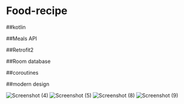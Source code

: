 # Food-recipe

##kotlin

##Meals API

##Retrofit2

##Room database

##coroutines

##modern design


![Screenshot (4)](https://user-images.githubusercontent.com/108394058/191504759-c471b797-b2a8-4327-ac32-db3bd249895a.png)
![Screenshot (5)](https://user-images.githubusercontent.com/108394058/191505044-703d51bb-5ee8-4720-8f3b-a4520944e205.png)
![Screenshot (8)](https://user-images.githubusercontent.com/108394058/191505062-cb03c685-1edb-4ca7-bccd-22979cc2a09e.png)
![Screenshot (9)](https://user-images.githubusercontent.com/108394058/191505096-a18cf8e8-4520-43cb-aa16-bb321699796e.png)
